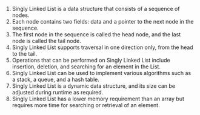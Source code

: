 

1. Singly Linked List is a data structure that consists of a sequence of nodes.  
2. Each node contains two fields: data and a pointer to the next node in the sequence.  
3. The first node in the sequence is called the head node, and the last node is called the tail node.  
4. Singly Linked List supports traversal in one direction only, from the head to the tail.  
5. Operations that can be performed on Singly Linked List include insertion, deletion, and searching for an element in the List.  
6. Singly Linked List can be used to implement various algorithms such as a stack, a queue, and a hash table.  
7. Singly Linked List is a dynamic data structure, and its size can be adjusted during runtime as required.  
8. Singly Linked List has a lower memory requirement than an array but requires more time for searching or retrieval of an element.